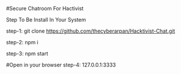 #Secure Chatroom For Hactivist


Step To Be Install In Your System

step-1: git clone https://github.com/thecyberarpan/Hacktivist-Chat.git

step-2: npm i

step-3: npm start

#Open in your browser
step-4: 127.0.0.1:3333

